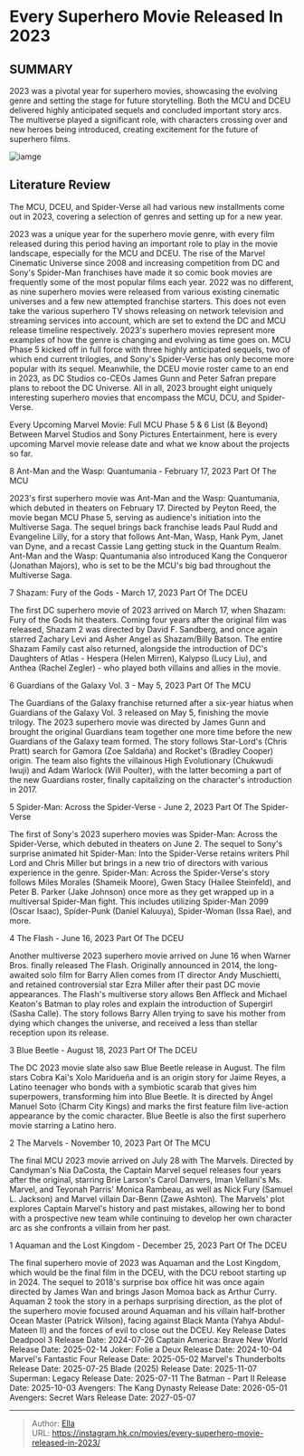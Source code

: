 # Every Superhero Movie Released In 2023


## SUMMARY 


 2023 was a pivotal year for superhero movies, showcasing the evolving genre and setting the stage for future storytelling. 
 Both the MCU and DCEU delivered highly anticipated sequels and concluded important story arcs. 
 The multiverse played a significant role, with characters crossing over and new heroes being introduced, creating excitement for the future of superhero films. 

![iamge](https://static1.srcdn.com/wordpress/wp-content/uploads/2023/01/upcoming-2023-superhero-movies.jpg)

## Literature Review

The MCU, DCEU, and Spider-Verse all had various new installments come out in 2023, covering a selection of genres and setting up for a new year.




2023 was a unique year for the superhero movie genre, with every film released during this period having an important role to play in the movie landscape, especially for the MCU and DCEU. The rise of the Marvel Cinematic Universe since 2008 and increasing competition from DC and Sony&#39;s Spider-Man franchises have made it so comic book movies are frequently some of the most popular films each year. 2022 was no different, as nine superhero movies were released from various existing cinematic universes and a few new attempted franchise starters. This does not even take the various superhero TV shows releasing on network television and streaming services into account, which are set to extend the DC and MCU release timeline respectively.
2023&#39;s superhero movies represent more examples of how the genre is changing and evolving as time goes on. MCU Phase 5 kicked off in full force with three highly anticipated sequels, two of which end current trilogies, and Sony&#39;s Spider-Verse has only become more popular with its sequel. Meanwhile, the DCEU movie roster came to an end in 2023, as DC Studios co-CEOs James Gunn and Peter Safran prepare plans to reboot the DC Universe. All in all, 2023 brought eight uniquely interesting superhero movies that encompass the MCU, DCU, and Spider-Verse.
            
 
 Every Upcoming Marvel Movie: Full MCU Phase 5 &amp; 6 List (&amp; Beyond) 
Between Marvel Studios and Sony Pictures Entertainment, here is every upcoming Marvel movie release date and what we know about the projects so far.












 








 8  Ant-Man and the Wasp: Quantumania - February 17, 2023 
Part Of The MCU


 







2023&#39;s first superhero movie was Ant-Man and the Wasp: Quantumania, which debuted in theaters on February 17. Directed by Peyton Reed, the movie began MCU Phase 5, serving as audience&#39;s initiation into the Multiverse Saga. The sequel brings back franchise leads Paul Rudd and Evangeline Lilly, for a story that follows Ant-Man, Wasp, Hank Pym, Janet van Dyne, and a recast Cassie Lang getting stuck in the Quantum Realm. Ant-Man and the Wasp: Quantumania also introduced Kang the Conqueror (Jonathan Majors), who is set to be the MCU&#39;s big bad throughout the Multiverse Saga.





 7  Shazam: Fury of the Gods - March 17, 2023 
Part Of The DCEU
        

The first DC superhero movie of 2023 arrived on March 17, when Shazam: Fury of the Gods hit theaters. Coming four years after the original film was released, Shazam 2 was directed by David F. Sandberg, and once again starred Zachary Levi and Asher Angel as Shazam/Billy Batson. The entire Shazam Family cast also returned, alongside the introduction of DC&#39;s Daughters of Atlas - Hespera (Helen Mirren), Kalypso (Lucy Liu), and Anthea (Rachel Zegler) - who played both villains and allies in the movie.





 6  Guardians of the Galaxy Vol. 3 - May 5, 2023 
Part Of The MCU


 







The Guardians of the Galaxy franchise returned after a six-year hiatus when Guardians of the Galaxy Vol. 3 released on May 5, finishing the movie trilogy. The 2023 superhero movie was directed by James Gunn and brought the original Guardians team together one more time before the new Guardians of the Galaxy team formed. The story follows Star-Lord&#39;s (Chris Pratt) search for Gamora (Zoe Saldaña) and Rocket&#39;s (Bradley Cooper) origin. The team also fights the villainous High Evolutionary (Chukwudi Iwuji) and Adam Warlock (Will Poulter), with the latter becoming a part of the new Guardians roster, finally capitalizing on the character&#39;s introduction in 2017.





 5  Spider-Man: Across the Spider-Verse - June 2, 2023 
Part Of The Spider-Verse


 







The first of Sony&#39;s 2023 superhero movies was Spider-Man: Across the Spider-Verse, which debuted in theaters on June 2. The sequel to Sony&#39;s surprise animated hit Spider-Man: Into the Spider-Verse retains writers Phil Lord and Chris Miller but brings in a new trio of directors with various experience in the genre. Spider-Man: Across the Spider-Verse&#39;s story follows Miles Morales (Shameik Moore), Gwen Stacy (Hailee Steinfeld), and Peter B. Parker (Jake Johnson) once more as they get wrapped up in a multiversal Spider-Man fight. This includes utilizing Spider-Man 2099 (Oscar Isaac), Spider-Punk (Daniel Kaluuya), Spider-Woman (Issa Rae), and more.





 4  The Flash - June 16, 2023 
Part Of The DCEU
        

Another multiverse 2023 superhero movie arrived on June 16 when Warner Bros. finally released The Flash. Originally announced in 2014, the long-awaited solo film for Barry Allen comes from IT director Andy Muschietti, and retained controversial star Ezra Miller after their past DC movie appearances. The Flash&#39;s multiverse story allows Ben Affleck and Michael Keaton&#39;s Batman to play roles and explain the introduction of Supergirl (Sasha Calle). The story follows Barry Allen trying to save his mother from dying which changes the universe, and received a less than stellar reception upon its release.





 3  Blue Beetle - August 18, 2023 
Part Of The DCEU
        

The DC 2023 movie slate also saw Blue Beetle release in August. The film stars Cobra Kai&#39;s Xolo Maridueña and is an origin story for Jaime Reyes, a Latino teenager who bonds with a symbiotic scarab that gives him superpowers, transforming him into Blue Beetle. It is directed by Ángel Manuel Soto (Charm City Kings) and marks the first feature film live-action appearance by the comic character. Blue Beetle is also the first superhero movie starring a Latino hero.





 2  The Marvels - November 10, 2023 
Part Of The MCU


 







The final MCU 2023 movie arrived on July 28 with The Marvels. Directed by Candyman&#39;s Nia DaCosta, the Captain Marvel sequel releases four years after the original, starring Brie Larson&#39;s Carol Danvers, Iman Vellani&#39;s Ms. Marvel, and Teyonah Parris&#39; Monica Rambeau, as well as Nick Fury (Samuel L. Jackson) and Marvel villain Dar-Benn (Zawe Ashton). The Marvels&#39; plot explores Captain Marvel&#39;s history and past mistakes, allowing her to bond with a prospective new team while continuing to develop her own character arc as she confronts a villain from her past.





 1  Aquaman and the Lost Kingdom - December 25, 2023 
Part Of The DCEU
        

The final superhero movie of 2023 was Aquaman and the Lost Kingdom, which would be the final film in the DCEU, with the DCU reboot starting up in 2024. The sequel to 2018&#39;s surprise box office hit was once again directed by James Wan and brings Jason Momoa back as Arthur Curry. Aquaman 2 took the story in a perhaps surprising direction, as the plot of the superhero movie focused around Aquaman and his villain half-brother Ocean Master (Patrick Wilson), facing against Black Manta (Yahya Abdul-Mateen II) and the forces of evil to close out the DCEU.
   Key Release Dates             Deadpool 3 Release Date: 2024-07-26                   Captain America: Brave New World Release Date: 2025-02-14                  Joker: Folie a Deux Release Date: 2024-10-04                  Marvel&#39;s Fantastic Four Release Date: 2025-05-02                  Marvel&#39;s Thunderbolts Release Date: 2025-07-25                  Blade (2025) Release Date: 2025-11-07                  Superman: Legacy Release Date: 2025-07-11                  The Batman - Part II Release Date: 2025-10-03                  Avengers: The Kang Dynasty  Release Date: 2026-05-01                   Avengers: Secret Wars Release Date: 2027-05-07      

---

> Author: [Ella](https://instagram.hk.cn/)  
> URL: https://instagram.hk.cn/movies/every-superhero-movie-released-in-2023/  

